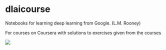 # dlaicourse
Notebooks for learning deep learning from Google. (L.M. Rooney)

For courses on Coursera with solutions to exercises given from the courses

![](https://www.datastax.com/sites/default/files/content/customers/logo/customer-directory-v1_0056_coursera-logo.png)

